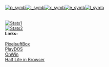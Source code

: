 [![p_symb](https://pixelsuft-github-stats.herokuapp.com/get_random_symbol?symbol=p)](https://github.com/Pixelsuft/)[![i_symb](https://pixelsuft-github-stats.herokuapp.com/get_random_symbol?symbol=i)](https://github.com/Pixelsuft/)[![x_symb](https://pixelsuft-github-stats.herokuapp.com/get_random_symbol?symbol=x)](https://github.com/Pixelsuft/)[![e_symb](https://pixelsuft-github-stats.herokuapp.com/get_random_symbol?symbol=e)](https://github.com/Pixelsuft/)[![l_symb](https://pixelsuft-github-stats.herokuapp.com/get_random_symbol?symbol=l)](https://github.com/Pixelsuft/)<br /><br /><br />
[![Stats1](https://github-readme-stats.vercel.app/api?username=pixelsuft&show_icons=true)](https://github.com/Pixelsuft/) <br />
[![Stats2](https://github-readme-stats.vercel.app/api/top-langs/?username=pixelsuft&hide=pascal)](https://github.com/Pixelsuft/) <br />
**Links:** <br /><br />
[PixelsuftBox](https://pixelsuftbox.herokuapp.com/) <br />
[PlayDOS](https://pixelsuft.github.io/playdos/) <br />
[OnWin](https://pixelsuft.github.io/onwin/) <br />
[Half Life in Browser](https://pixelsuft.github.io/hl/)
